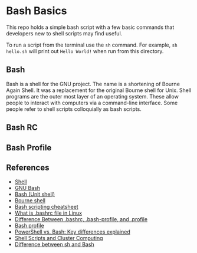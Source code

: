 # Bash Basics

This repo holds a simple bash script with a few basic commands that developers new to shell scripts may find useful.

To run a script from the terminal use the `sh` command. For example, `sh hello.sh` will print out `Hello World!` when run from this directory.

## Bash
Bash is a shell for the GNU project. The name is a shortening of Bourne Again Shell. It was a replacement for the original Bourne shell for Unix. Shell programs are the outer most layer of an operating system. These allow people to interact with computers via a command-line interface. Some people refer to shell scripts colloquially as bash scripts.

## Bash RC

## Bash Profile

## References

- [Shell](https://en.wikipedia.org/wiki/Shell_(computing))
- [GNU Bash](https://www.gnu.org/software/bash/)
- [Bash (Unit shell)](https://en.wikipedia.org/wiki/Bash_(Unix_shell))
- [Bourne shell](https://en.wikipedia.org/wiki/Bourne_shell)
- [Bash scripting cheatsheet](https://devhints.io/bash)
- [What is .bashrc file in Linux](https://www.digitalocean.com/community/tutorials/bashrc-file-in-linux)
- [Difference Between .bashrc, .bash-profile, and .profile](https://www.baeldung.com/linux/bashrc-vs-bash-profile-vs-profile)
- [Bash profile](https://friendly-101.readthedocs.io/en/latest/bashprofile.html)
- [PowerShell vs. Bash: Key differences explained](https://www.techtarget.com/searchitoperations/tip/On-Windows-PowerShell-vs-Bash-comparison-gets-interesting)
- [Shell Scripts and Cluster Computing](https://foundations-in-computational-skills.readthedocs.io/en/latest/content/workshops/06_cluster_computing/06_cluster_computing.html)
- [Difference between sh and Bash](https://stackoverflow.com/questions/5725296/difference-between-sh-and-bash)
